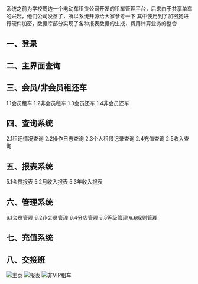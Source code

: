 系统之前为学校周边一个电动车租赁公司开发的租车管理平台，后来由于共享单车的兴起，他们公司没落了，所以系统开源给大家参考一下
其中使用到了加密狗进行硬件加密，数据库部分实现了各种报表数据的生成，费用计算业务的整合
## 一、登录
## 二、主界面查询
## 三、会员/非会员租还车
 1.1会员租车
 1.2非会员租车
 1.3会员还车
 1.4非会员还车
## 四、查询系统
 2.1租还情况查询
 2.2操作日志查询
 2.3个人租借记录查询
 2.4充值查询
 2.5收入查询
## 五、报表系统
 5.1会员报表
 5.2月收入报表
 5.3年收入报表
## 六、管理系统
 6.1会员管理
 6.2非会员管理
 6.4分店管理
 6.5等级管理
 6.6规则管理
## 七、充值系统
## 八、交接班
<img src="https://github.com/zhengchuanzhe/BMSYSTEMNEW/blob/master/Image/Home.jpg"  alt="主页"/>
<img src="https://github.com/zhengchuanzhe/BMSYSTEMNEW/blob/master/Image/ReportForm.jpg"  alt="报表"/>
<img src="https://github.com/zhengchuanzhe/BMSYSTEMNEW/blob/master/Image/VipNoBorrow.jpg"  alt="非VIP租车"/>
